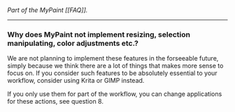 *Part of the MyPaint [[FAQ]].*

******

### Why does MyPaint not implement resizing, selection manipulating, color adjustments etc.?

We are not planning to implement these features in the forseeable
future, simply because we think there are a lot of things that makes
more sense to focus on. If you consider such features to be absolutely
essential to your workflow, consider using Krita or GIMP instead.

If you only use them for part of the workflow, you can change
applications for these actions, see question 8.

